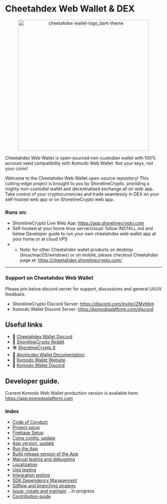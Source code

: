 # Cheetahdex Web Wallet & DEX

<p align="center">
    <a href="https://github.com/ShorelineCrypto/cheetahdex-wallet-web" alt="Cheetahdex Web Wallet">
        <img width="420" alt="cheetahdex-wallet-logo_dark-theme" src="https://raw.githubusercontent.com/ShorelineCrypto/cheetahdex-wallet-desktop/cheetahdex/assets/logo/dex-logo.png">
    </a>
</p>

Cheetahdex Web Wallet is open-sourced non-custodian wallet with 100% account seed compatibility with Komodo Web Wallet.  Not your keys, not your coins!

Welcome to the Cheetahdex Web Wallet open-source repository! This cutting-edge project is brought to you by ShorelineCrypto, providing a mighty non-custodial wallet and decentralised exchange all on web app. Take control of your cryptocurrencies and trade seamlessly in DEX on your self-hosted web app or on ShorelineCrypto web app.


### Runs on: 
- ShorelineCrypto Live Web App:  https://app.shorelinecrypto.com
- Self-hosted at your home linux server/cloud: follow INSTALL.md and below Developer guide to run your own cheetahdex web wallet app at your home or at cloud VPS
- * Note:
for other Cheetahdex wallet products on desktop (linux/macOS/windows) or on mobile, please checkout Cheetahdex page at:
https://cheetahdex.shorelinecrypto.com/
----

### Support on Cheetahdex Web Wallet

Please join below discord server for support, discussions and general UI/UX
feedback.

- ShorelineCrypto Discord Server: https://discord.com/invite/jZMyhKm
- Komodo Wallet Discord Server: https://komodoplatform.com/discord

## Useful links

- :speech_balloon: [Cheetahdex Wallet Discord](https://discord.com/invite/jZMyhKm)
- :notebook_with_decorative_cover: [ShorelineCrypto Reddit](https://www.reddit.com/r/shorelinecrypto/)
- :hammer_and_wrench: [ShorelineCrypto X](https://x.com/shorelinecrypto)
- :book: [Atomicdex Wallet Documentation](https://developers.komodoplatform.com/basic-docs/atomicdex/atomicdex-tutorials/introduction-to-atomicdex.html)
- :link: [Komodo Wallet Website](https://komodoplatform.com/en/wallet/)
- :speech_balloon: [Komodo Wallet Discord](https://komodoplatform.com/discord)


## Developer guide.

Current Komodo Web Wallet production version is available here: https://app.komodoplatform.com

### Index
- [Code of Conduct](docs/CODE_OF_CONDUCT.md)
- [Project setup](docs/PROJECT_SETUP.md)
- [Firebase Setup](docs/FIREBASE_SETUP.md)
- [Coins config, update](docs/COINS_CONFIG.md)
- [App version, update](docs/UPDATE_APP_VERSION.md)
- [Run the App](docs/BUILD_RUN_APP.md)
- [Build release version of the App](docs/BUILD_RELEASE.md)
- [Manual testing and debugging](docs/MANUAL_TESTING_DEBUGGING.md)
- [Localization](docs/LOCALIZATION.md)
- [Unit testing](docs/UNIT_TESTING.md)
- [Integration testing](docs/INTEGRATION_TESTING.md)
- [SDK Dependency Management](docs/SDK_DEPENDENCY_MANAGEMENT.md)
- [Gitflow and branching strategy](docs/GITFLOW_BRANCHING.md)
- [Issue: create and maintain](docs/ISSUE.md) ...in progress
- [Contribution guide](docs/CONTRIBUTION_GUIDE.md)

